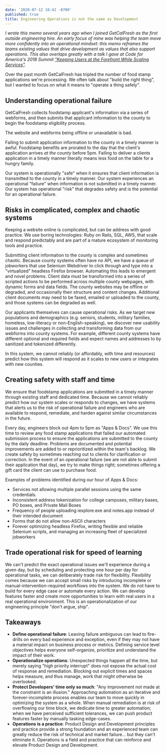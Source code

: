 ```yaml
---
date: '2020-07-12 18:42 -0700'
published: true
title: Engineering Operations is not the same as Development
---
```

_I wrote this memo several years ago when I joined GetCalFresh as the first outside engineering hire. An early focus of mine was helping the team move more confidently into an operational mindset: this memo reframes the teams existing values that drive development as values that also support operations. This also overlaps greatly with a talk I gave at Code for America's 2018 Summit ["Keeping Users at the Forefront While Scaling Services"](https://speakerdeck.com/bensheldon/keeping-users-at-the-forefront-while-scaling-services)._

Over the past month GetCalFresh has tripled the number of food stamp applications we're processing. We often talk about "build the right thing", but I wanted to focus on what it means to "operate a thing safely".

## Understanding operational failure

GetCalFresh collects foodstamp applicant's information via a series of webforms, and then submits that applicant information to the county to begin the foodstamp eligibility process.

The website and webforms being offline or unavailable is bad.

Failing to submit application information to the county in a timely manner is awful. Foodstamp benefits are prorated to the day that the client's application arrives _at the county_ before 5pm. Failing to deliver a clients application in a timely manner literally means less food on the table for a hungry family.

Our system is operationally "safe" when it ensures that client information is transmitted to the county in a timely manner. Our system experiences an operational "failure" when information is not submitted in a timely manner. Our system has operational "risk" that degrades safety and is the potential for an operational failure.

## Risks in complicated, complex and chaotic systems

Keeping a website online is complicated, but can be address with good practice. We use boring technologies: Ruby on Rails, SQL, AWS, that scale and respond predictably and are part of a mature ecosystem of monitoring tools and practice.

Submitting client information to the county is complex and sometimes chaotic. Because county systems often have no API, we have a queue of jobworkers that use Selenium Webdriver to click through and type into a "virtualized" headless Firefox browser. Automating this leads to emergent and novel problems. Client data must be transformed into a series of scripted actions to be performed across multiple county webpages, with dynamic forms and data fields. The county websites may be offline or degraded, and occasionally their structure and content changes. Additional client documents may need to be faxed, emailed or uploaded to the county, and those systems can be degraded as well.

Our applicants themselves can cause operational risks. As we target new populations and demographics (e.g. seniors, students, military families, homeless, low-literacy or non-English-speaking), we discover new usability issues and challenges in collecting and transforming data from our webforms into county systems. For example, different county systems have different optional and required fields and expect names and addresses to by sanitized and tokenized differently.

In this system, we cannot reliably (or affordably, with time and resources) predict how this system will respond as it scales to new users or integrates with new counties.

##  Creating safety with staff and time

We ensure that foodstamp applications are submitted in a timely manner through existing staff and dedicated time. Because we cannot reliably predict how our system scales or responds to changes, we have systems that alerts us to the risk of operational failure and engineers who are available to respond, remediate, and harden against similar circumstances in the future.

Every day, engineers block out 4pm to 5pm as "Apps & Docs". We use this time to review any food stamp applications that failed our automated submission process to ensure the applications are submitted to the county by the daily deadline. Problems are documented and potential improvements are added to or reprioritized within the team's backlog. We create safety by sometimes reaching out to clients for clarification or correction. In the event of an operational failure (we are not able to submit their application that day), we try to make things right; sometimes offering a gift card the client can use to purchase food.

Examples of problems identified during our hour of Apps & Docs:

- Services not allowing multiple parallel sessions using the same credentials.
- Inconsistent address tokenization for college campuses, military bases, PO boxes, and Private Mail Boxes
- Frequency of people uploading iexplore.exe and notes.app instead of their intended document
- Forms that do not allow non-ASCII characters
- Forever optimizing headless Firefox, writing flexible and reliable Selenium scripts, and managing an increasing fleet of specialized jobworkers

## Trade operational risk for speed of learning
We can't predict the exact operational issues we'll experience during a given day, but by scheduling and protecting one hour per day for operational tasks, we can deliberately trade risk for flexibility. Flexibility comes because we can accept small risks by introducing incomplete or manual-intervention-required workflows into the system. We do not have to build for every edge case or automate every action. We can develop features faster and create more opportunities to learn with real users in a real operational environment. This is an operationalization of our engineering principle "don't argue, ship".

## Takeaways

- **Define operational failure**: Leaving failure ambiguous can lead to fire-drills on every bad experience and exception, even if they may not have a material impact on business process or metrics. Defining service level objectives helps everyone self-organize, prioritize and understand the impact of their work.
- **Operationalize operations**: Unexpected things happen all the time, but merely saying "high priority interrupt" does not expose the actual cost of response and remediation. Blocking out explicit times and spaces helps measure, and thus manage, work that might otherwise be overlooked.
- **Protect Developers' time only so much**: "Any improvement not made at the constraint is an illusion." Approaching automation as an iterative and forever-incomplete process enables our team to move quickly in optimizing the system as a whole. When manual remediation is at risk of overflowing our time block, we dedicate time to greater automation; when we have perceived sufficient tolerances, we can push product features faster by manually tasking edge-cases.
- **Operations is a practice**: Product Design and Development principles and practice provide a strong foundation and an experienced team can greatly reduce the risk of technical and market failure... but they can't eliminate it. Operations is a field and practice that can reinforce and elevate Product Design and Development.